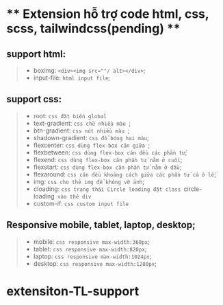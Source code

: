 # ** Extension hỗ trợ code html, css, scss, tailwindcss(pending) **

## support html:

> - boximg: `<div><img src=""/ alt></div>`;
> - input-file: `html input file`;

## support css:

> - root: `css đặt biến global`
> - text-gradient: `css chữ nhiều màu `;
> - btn-gradient: `css nút nhiều màu `;
> - shadown-gradient: `css đổ bóng hai màu`;
> - flexcenter: `css dùng flex-box căn giữa `;
> - flexbetween: `css dùng flex-box căn đều các phần tử`;
> - flexend: `css dùng flex-box căn phần tử nằm ở cuối`;
> - flexstart: `css dùng flex-box căn phần tử nằm ở đầu`;
> - flexaround: `css căn đều khoảng cách giữa các phần tử cả ở lề`;
> - img: `css cho thẻ img để không vỡ ảnh`;
> - cloading: `css trạng thái Circle loading đặt class `circle-loading` vào thẻ div`
> - custom-if: `css custom input file`

## Responsive mobile, tablet, laptop, desktop;

> - mobile: `css responsive max-width:360px`;
> - tablet: `css responsive max-width:820px`;
> - laptop: `css responsive max-width:1024px`;
> - desktop: `css responsive max-width:1280px`;
# extensiton-TL-support
